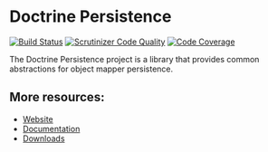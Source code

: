 # Doctrine Persistence

[![Build Status](https://travis-ci.org/doctrine/persistence.svg)](https://travis-ci.org/doctrine/persistence)
[![Scrutinizer Code Quality](https://scrutinizer-ci.com/g/doctrine/persistence/badges/quality-score.png?b=master)](https://scrutinizer-ci.com/g/doctrine/persistence/?branch=master)
[![Code Coverage](https://codecov.io/gh/doctrine/persistence/branch/master/graph/badge.svg)](https://codecov.io/gh/doctrine/persistence/branch/master)

The Doctrine Persistence project is a library that provides common abstractions for object mapper persistence.

## More resources:

* [Website](https://www.doctrine-project.org/)
* [Documentation](https://www.doctrine-project.org/projects/doctrine-persistence/en/latest/index.html)
* [Downloads](https://github.com/doctrine/persistence/releases)
